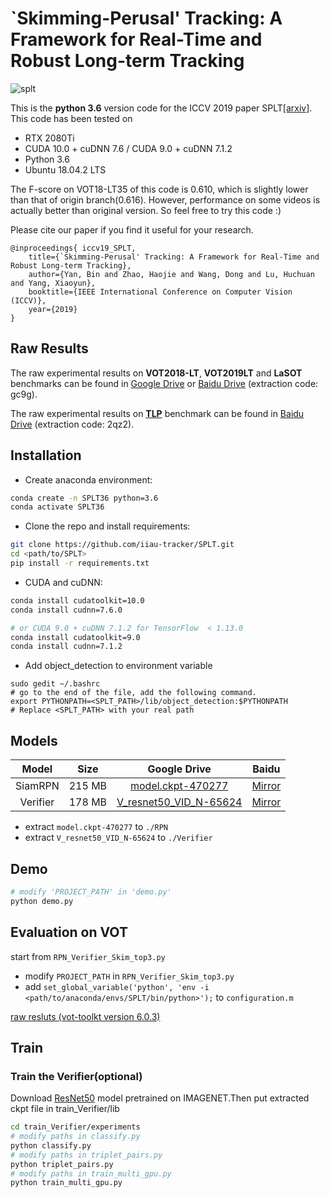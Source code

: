 # `Skimming-Perusal' Tracking: A Framework for Real-Time and Robust Long-term Tracking

![splt](https://github.com/iiau-tracker/SPLT/blob/master/results/SPLT.png)


This is the **python 3.6** version code for the ICCV 2019 paper SPLT[[arxiv]](https://arxiv.org/abs/1909.01840). This code has been tested on 
- RTX 2080Ti
- CUDA 10.0 + cuDNN 7.6 / CUDA 9.0 + cuDNN 7.1.2
- Python 3.6
- Ubuntu 18.04.2 LTS

The F-score on VOT18-LT35 of this code is 0.610, which is slightly lower than that of origin branch(0.616). 
However, performance on some videos is actually better than original version. So feel free to try this code :) 

Please cite our paper if you find it useful for your research.
```
@inproceedings{ iccv19_SPLT,
    title={`Skimming-Perusal' Tracking: A Framework for Real-Time and Robust Long-term Tracking},
    author={Yan, Bin and Zhao, Haojie and Wang, Dong and Lu, Huchuan and Yang, Xiaoyun},
    booktitle={IEEE International Conference on Computer Vision (ICCV)},
    year={2019}
}
```
## Raw Results
The raw experimental results on **VOT2018-LT**, **VOT2019LT** and **LaSOT** benchmarks can be found in [Google Drive](https://drive.google.com/drive/folders/1ZsavuH8LwUD4zG-Y7WEfpEmDadNX__mt)
 or [Baidu Drive](https://pan.baidu.com/s/1PUkqNmVwczQAvrw8ZqiQOg) (extraction code: gc9g).
 
The raw experimental results on **[TLP](https://amoudgl.github.io/tlp/)** benchmark can be found in [Baidu Drive](https://pan.baidu.com/s/1ZI-hOBLFXrBbhDnpTlSllQ) (extraction code: 2qz2).


## Installation

- Create anaconda environment:
```bash
conda create -n SPLT36 python=3.6
conda activate SPLT36
```

- Clone the repo and install requirements:
```bash
git clone https://github.com/iiau-tracker/SPLT.git
cd <path/to/SPLT>
pip install -r requirements.txt
```

- CUDA and cuDNN:
```bash
conda install cudatoolkit=10.0
conda install cudnn=7.6.0

# or CUDA 9.0 + cuDNN 7.1.2 for TensorFlow  < 1.13.0
conda install cudatoolkit=9.0
conda install cudnn=7.1.2
```
- Add object_detection to environment variable
```
sudo gedit ~/.bashrc
# go to the end of the file, add the following command.
export PYTHONPATH=<SPLT_PATH>/lib/object_detection:$PYTHONPATH
# Replace <SPLT_PATH> with your real path
```
## Models
| Model | Size | Google Drive  | Baidu |
|:-----:|:----:|:-------------:|:---------:|
| SiamRPN | 215 MB | [model.ckpt-470277](https://drive.google.com/open?id=1t-rJSHWGgm_9VfqzZaLfhN5XZ8dotXSb)  | [Mirror](https://pan.baidu.com/s/1Ft-OorgWQIh7rvWvdGodUA) |
| Verifier | 178 MB | [V_resnet50_VID_N-65624](https://drive.google.com/open?id=1jsGkEUinQwvotwWJzsMzXNaHOYkJrPeh)  | [Mirror](https://pan.baidu.com/s/1gHAaFAwgX5ROfaucaaGafQ) |

- extract `model.ckpt-470277` to `./RPN`
- extract `V_resnet50_VID_N-65624` to `./Verifier`

## Demo
```bash
# modify 'PROJECT_PATH' in 'demo.py' 
python demo.py
```

## Evaluation on VOT
start from `RPN_Verifier_Skim_top3.py`

- modify `PROJECT_PATH` in `RPN_Verifier_Skim_top3.py`
- add `set_global_variable('python', 'env -i <path/to/anaconda/envs/SPLT/bin/python>');` to `configuration.m`

[raw resluts (vot-toolkt version 6.0.3)](https://github.com/iiau-tracker/SPLT/tree/master/results)

## Train
### Train the Verifier(optional)
Download [ResNet50](http://download.tensorflow.org/models/resnet_v1_50_2016_08_28.tar.gz) model pretrained on IMAGENET.Then put extracted ckpt file in train_Verifier/lib
```bash
cd train_Verifier/experiments
# modify paths in classify.py
python classify.py
# modify paths in triplet_pairs.py
python triplet_pairs.py
# modify paths in train_multi_gpu.py
python train_multi_gpu.py
```

